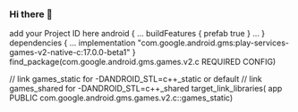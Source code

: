 ### Hi there 👋

<!--
**SamRoy45/Samroy45** is a ✨ _special_ ✨ repository because its `README.md` (this file) appears on your GitHub profile.

Here are some ideas to get you started:

- 🔭 I’m currently working on ...
- 🌱 I’m currently learning ...
- 👯 I’m looking to collaborate on ...
- 🤔 I’m looking for help with ...
- 💬 Ask me about ...
- 📫 How to reach me: ...
- 😄 Pronouns: ...
- ⚡ Fun fact: ...
-->
<?xml version="1.0" encoding="utf-8"?>
<resources>
    <string name="game_services_project_id"
            translatable="false">add your Project ID here</string>
</resources>  android {
    ...
    buildFeatures {
      prefab true
    }
    ...
  }
  dependencies {
    ...
    implementation "com.google.android.gms:play-services-games-v2-native-c:17.0.0-beta1"
  }<manifest>
  <application>
    <meta-data android:name="com.google.android.gms.games.APP_ID"
               android:value="@string/game_services_project_id"/>
  </application>
    </manifest>  find_package(com.google.android.gms.games.v2.c REQUIRED CONFIG)

  // link games_static for -DANDROID_STL=c++_static or default
  // link games_shared for -DANDROID_STL=c++_shared
  target_link_libraries(
    app PUBLIC com.google.android.gms.games.v2.c::games_static)
